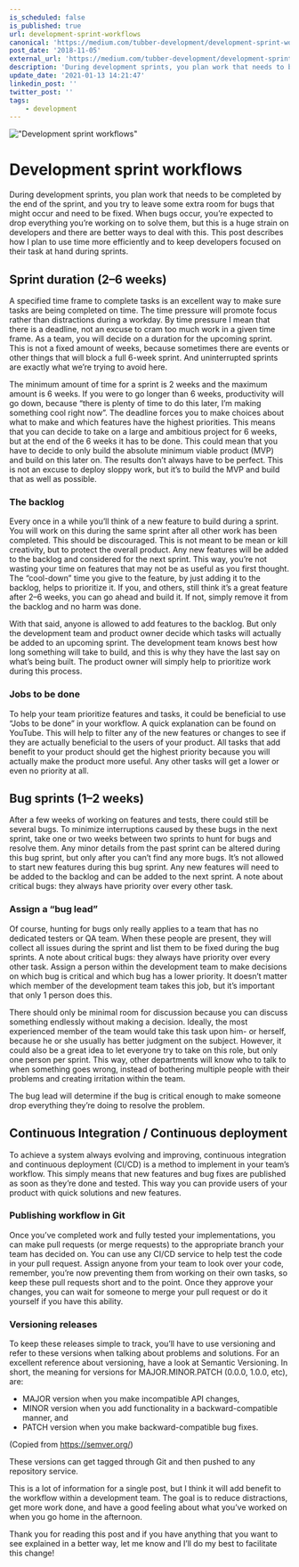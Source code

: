 ```yaml
---
is_scheduled: false
is_published: true
url: development-sprint-workflows
canonical: 'https://medium.com/tubber-development/development-sprint-workflows-55b21225b2f8'
post_date: '2018-11-05'
external_url: 'https://medium.com/tubber-development/development-sprint-workflows-55b21225b2f8'
description: 'During development sprints, you plan work that needs to be completed by the end of the sprint, and you try to leave some extra room for bugs that might occur and need to be fixed.  This post describes how I plan to use time more efficiently and to keep developers focused on their task at hand during sprints.'
update_date: '2021-01-13 14:21:47'
linkedin_post: ''
twitter_post: ''
tags:
    - development
---
```

!["Development sprint workflows"](/images/articles/0_tWzT65t5CidslLRb.jpeg)

# Development sprint workflows
During development sprints, you plan work that needs to be completed by the end of the sprint, and you try to leave some extra room for bugs that might occur and need to be fixed. When bugs occur, you’re expected to drop everything you’re working on to solve them, but this is a huge strain on developers and there are better ways to deal with this. This post describes how I plan to use time more efficiently and to keep developers focused on their task at hand during sprints.

## Sprint duration (2–6 weeks)
A specified time frame to complete tasks is an excellent way to make sure tasks are being completed on time. The time pressure will promote focus rather than distractions during a workday. By time pressure I mean that there is a deadline, not an excuse to cram too much work in a given time frame. As a team, you will decide on a duration for the upcoming sprint. This is not a fixed amount of weeks, because sometimes there are events or other things that will block a full 6-week sprint. And uninterrupted sprints are exactly what we’re trying to avoid here.

The minimum amount of time for a sprint is 2 weeks and the maximum amount is 6 weeks. If you were to go longer than 6 weeks, productivity will go down, because “there is plenty of time to do this later, I’m making something cool right now”. The deadline forces you to make choices about what to make and which features have the highest priorities. This means that you can decide to take on a large and ambitious project for 6 weeks, but at the end of the 6 weeks it has to be done. This could mean that you have to decide to only build the absolute minimum viable product (MVP) and build on this later on. The results don’t always have to be perfect. This is not an excuse to deploy sloppy work, but it’s to build the MVP and build that as well as possible.

### The backlog
Every once in a while you’ll think of a new feature to build during a sprint. You will work on this during the same sprint after all other work has been completed. This should be discouraged. This is not meant to be mean or kill creativity, but to protect the overall product. Any new features will be added to the backlog and considered for the next sprint. This way, you’re not wasting your time on features that may not be as useful as you first thought. The “cool-down” time you give to the feature, by just adding it to the backlog, helps to prioritize it. If you, and others, still think it’s a great feature after 2–6 weeks, you can go ahead and build it. If not, simply remove it from the backlog and no harm was done.

With that said, anyone is allowed to add features to the backlog. But only the development team and product owner decide which tasks will actually be added to an upcoming sprint. The development team knows best how long something will take to build, and this is why they have the last say on what’s being built. The product owner will simply help to prioritize work during this process.

### Jobs to be done
To help your team prioritize features and tasks, it could be beneficial to use “Jobs to be done” in your workflow. A quick explanation can be found on YouTube. This will help to filter any of the new features or changes to see if they are actually beneficial to the users of your product. All tasks that add benefit to your product should get the highest priority because you will actually make the product more useful. Any other tasks will get a lower or even no priority at all.

## Bug sprints (1–2 weeks)
After a few weeks of working on features and tests, there could still be several bugs. To minimize interruptions caused by these bugs in the next sprint, take one or two weeks between two sprints to hunt for bugs and resolve them. Any minor details from the past sprint can be altered during this bug sprint, but only after you can’t find any more bugs. It’s not allowed to start new features during this bug sprint. Any new features will need to be added to the backlog and can be added to the next sprint.
A note about critical bugs: they always have priority over every other task.

### Assign a “bug lead”
Of course, hunting for bugs only really applies to a team that has no dedicated testers or QA team. When these people are present, they will collect all issues during the sprint and list them to be fixed during the bug sprints. A note about critical bugs: they always have priority over every other task. Assign a person within the development team to make decisions on which bug is critical and which bug has a lower priority. It doesn’t matter which member of the development team takes this job, but it’s important that only 1 person does this.

There should only be minimal room for discussion because you can discuss something endlessly without making a decision. Ideally, the most experienced member of the team would take this task upon him- or herself, because he or she usually has better judgment on the subject. However, it could also be a great idea to let everyone try to take on this role, but only one person per sprint. This way, other departments will know who to talk to when something goes wrong, instead of bothering multiple people with their problems and creating irritation within the team.

The bug lead will determine if the bug is critical enough to make someone drop everything they’re doing to resolve the problem.

## Continuous Integration / Continuous deployment
To achieve a system always evolving and improving, continuous integration and continuous deployment (CI/CD) is a method to implement in your team’s workflow. This simply means that new features and bug fixes are published as soon as they’re done and tested. This way you can provide users of your product with quick solutions and new features.

### Publishing workflow in Git
Once you’ve completed work and fully tested your implementations, you can make pull requests (or merge requests) to the appropriate branch your team has decided on. You can use any CI/CD service to help test the code in your pull request. Assign anyone from your team to look over your code, remember, you’re now preventing them from working on their own tasks, so keep these pull requests short and to the point. Once they approve your changes, you can wait for someone to merge your pull request or do it yourself if you have this ability.

### Versioning releases
To keep these releases simple to track, you’ll have to use versioning and refer to these versions when talking about problems and solutions. For an excellent reference about versioning, have a look at Semantic Versioning. In short, the meaning for versions for MAJOR.MINOR.PATCH (0.0.0, 1.0.0, etc), are:

- MAJOR version when you make incompatible API changes,
- MINOR version when you add functionality in a backward-compatible manner, and
- PATCH version when you make backward-compatible bug fixes.

(Copied from https://semver.org/)

These versions can get tagged through Git and then pushed to any repository service.

This is a lot of information for a single post, but I think it will add benefit to the workflow within a development team. The goal is to reduce distractions, get more work done, and have a good feeling about what you’ve worked on when you go home in the afternoon.

Thank you for reading this post and if you have anything that you want to see explained in a better way, let me know and I’ll do my best to facilitate this change!